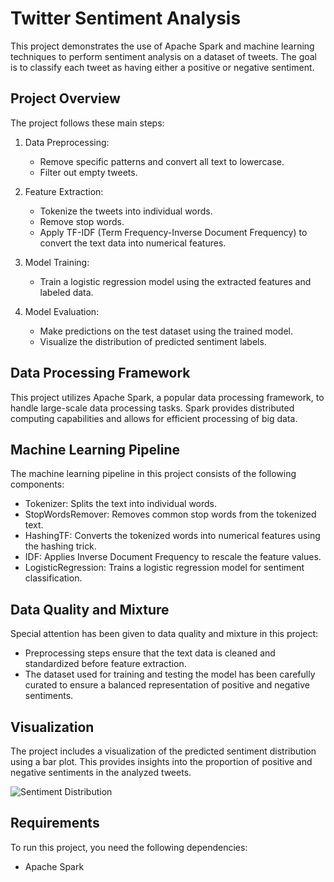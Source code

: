 # Twitter Sentiment Analysis

This project demonstrates the use of Apache Spark and machine learning techniques to perform sentiment analysis on a dataset of tweets. The goal is to classify each tweet as having either a positive or negative sentiment.

## Project Overview

The project follows these main steps:

1. Data Preprocessing:
   - Remove specific patterns and convert all text to lowercase.
   - Filter out empty tweets.

2. Feature Extraction:
   - Tokenize the tweets into individual words.
   - Remove stop words.
   - Apply TF-IDF (Term Frequency-Inverse Document Frequency) to convert the text data into numerical features.

3. Model Training:
   - Train a logistic regression model using the extracted features and labeled data.

4. Model Evaluation:
   - Make predictions on the test dataset using the trained model.
   - Visualize the distribution of predicted sentiment labels.

## Data Processing Framework

This project utilizes Apache Spark, a popular data processing framework, to handle large-scale data processing tasks. Spark provides distributed computing capabilities and allows for efficient processing of big data.

## Machine Learning Pipeline

The machine learning pipeline in this project consists of the following components:

- Tokenizer: Splits the text into individual words.
- StopWordsRemover: Removes common stop words from the tokenized text.
- HashingTF: Converts the tokenized words into numerical features using the hashing trick.
- IDF: Applies Inverse Document Frequency to rescale the feature values.
- LogisticRegression: Trains a logistic regression model for sentiment classification.

## Data Quality and Mixture

Special attention has been given to data quality and mixture in this project:

- Preprocessing steps ensure that the text data is cleaned and standardized before feature extraction.
- The dataset used for training and testing the model has been carefully curated to ensure a balanced representation of positive and negative sentiments.

## Visualization

The project includes a visualization of the predicted sentiment distribution using a bar plot. This provides insights into the proportion of positive and negative sentiments in the analyzed tweets.

![Sentiment Distribution](path/to/your/image.png)

## Requirements

To run this project, you need the following dependencies:

- Apache Spark